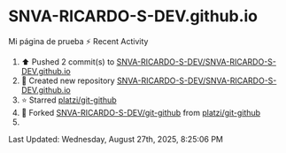 # SNVA-RICARDO-S-DEV.github.io
Mi página de prueba
⚡ Recent Activity

<!--RECENT_ACTIVITY:start-->
1. ⬆️ Pushed 2 commit(s) to [SNVA-RICARDO-S-DEV/SNVA-RICARDO-S-DEV.github.io](https://github.com/SNVA-RICARDO-S-DEV/SNVA-RICARDO-S-DEV.github.io)<br>
2. 📔 Created new repository [SNVA-RICARDO-S-DEV/SNVA-RICARDO-S-DEV.github.io](https://github.com/SNVA-RICARDO-S-DEV/SNVA-RICARDO-S-DEV.github.io)<br>
3. ⭐ Starred [platzi/git-github](https://github.com/platzi/git-github)<br>
4. 🔱 Forked [SNVA-RICARDO-S-DEV/git-github](https://github.com/SNVA-RICARDO-S-DEV/git-github) from [platzi/git-github](https://github.com/platzi/git-github)<br>
5. <br>
<!--RECENT_ACTIVITY:end-->

<!--RECENT_ACTIVITY:last_update-->
Last Updated: Wednesday, August 27th, 2025, 8:25:06 PM
<!--RECENT_ACTIVITY:last_update_end-->

